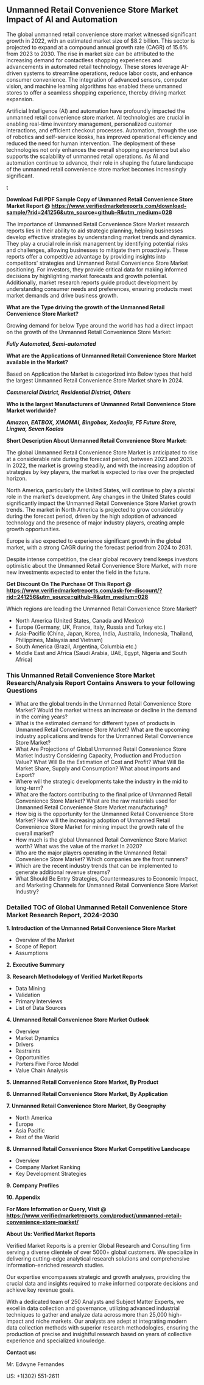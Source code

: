 <h2>Unmanned Retail Convenience Store Market Impact of AI and Automation</h2><p>The global unmanned retail convenience store market witnessed significant growth in 2022, with an estimated market size of $8.2 billion. This sector is projected to expand at a compound annual growth rate (CAGR) of 15.6% from 2023 to 2030. The rise in market size can be attributed to the increasing demand for contactless shopping experiences and advancements in automated retail technology. These stores leverage AI-driven systems to streamline operations, reduce labor costs, and enhance consumer convenience. The integration of advanced sensors, computer vision, and machine learning algorithms has enabled these unmanned stores to offer a seamless shopping experience, thereby driving market expansion.</p><p>Artificial Intelligence (AI) and automation have profoundly impacted the unmanned retail convenience store market. AI technologies are crucial in enabling real-time inventory management, personalized customer interactions, and efficient checkout processes. Automation, through the use of robotics and self-service kiosks, has improved operational efficiency and reduced the need for human intervention. The deployment of these technologies not only enhances the overall shopping experience but also supports the scalability of unmanned retail operations. As AI and automation continue to advance, their role in shaping the future landscape of the unmanned retail convenience store market becomes increasingly significant.</p>t</p><p id="" class=""><strong>Download Full PDF Sample Copy of Unmanned Retail Convenience Store Market Report @ <a href="https://www.verifiedmarketreports.com/download-sample/?rid=241256&utm_source=github-R&utm_medium=028" target="_blank">https://www.verifiedmarketreports.com/download-sample/?rid=241256&utm_source=github-R&utm_medium=028</a></strong></p><p>The importance of&nbsp;Unmanned Retail Convenience Store Market research reports lies in their ability to aid strategic planning, helping businesses develop effective strategies by understanding market trends and dynamics. They play a crucial role in risk management by identifying potential risks and challenges, allowing businesses to mitigate them proactively. These reports offer a competitive advantage by providing insights into competitors' strategies and Unmanned Retail Convenience Store Market positioning. For investors, they provide critical data for making informed decisions by highlighting market forecasts and growth potential. Additionally, market research reports guide product development by understanding consumer needs and preferences, ensuring products meet market demands and drive business growth.</p><p><strong>What are the&nbsp;Type driving the growth of the Unmanned Retail Convenience Store Market?</strong></p><p id="" class="">Growing demand for below Type around the world has had a direct impact on the growth of the Unmanned Retail Convenience Store Market:</p><em><strong>Fully Automated, Semi-automated</strong></em></p><strong>What are the&nbsp;Applications&nbsp;of Unmanned Retail Convenience Store Market available in the Market?</strong></p><p id="" class="">Based on Application the Market is categorized into Below types that held the largest Unmanned Retail Convenience Store Market share In 2024.</p><em><strong>Commercial District, Residential District, Others</strong></em></p><strong>Who is the largest Manufacturers of Unmanned Retail Convenience Store Market worldwide?</strong></p><p><em><strong>Amazon, EATBOX, XIAOMAI, Bingobox, Xedaojia, F5 Future Store, Lingwa, Seven Koalas</strong></em></p><p id="" class=""><strong>Short Description About Unmanned Retail Convenience Store Market:</strong></p><p>The global Unmanned Retail Convenience Store Market is anticipated to rise at a considerable rate during the forecast period, between 2023 and 2031. In 2022, the market is growing steadily, and with the increasing adoption of strategies by key players, the market is expected to rise over the projected horizon.</p><p>North America, particularly the United States, will continue to play a pivotal role in the market's development. Any changes in the United States could significantly impact the Unmanned Retail Convenience Store Market growth trends. The market in North America is projected to grow considerably during the forecast period, driven by the high adoption of advanced technology and the presence of major industry players, creating ample growth opportunities.</p><p>Europe is also expected to experience significant growth in the global market, with a strong CAGR during the forecast period from 2024 to 2031.</p><p>Despite intense competition, the clear global recovery trend keeps investors optimistic about the Unmanned Retail Convenience Store Market, with more new investments expected to enter the field in the future.</p><p id="" class=""><strong>Get Discount On The Purchase Of This Report @ <a href="https://www.verifiedmarketreports.com/ask-for-discount/?rid=241256&utm_source=github-R&utm_medium=028" target="_blank">https://www.verifiedmarketreports.com/ask-for-discount/?rid=241256&utm_source=github-R&utm_medium=028</a></strong></p>Which regions are leading the Unmanned Retail Convenience Store Market?</p><ul><li>North America (United States, Canada and Mexico)</li><li>Europe (Germany, UK, France, Italy, Russia and Turkey etc.)</li><li>Asia-Pacific (China, Japan, Korea, India, Australia, Indonesia, Thailand, Philippines, Malaysia and Vietnam)</li><li>South America (Brazil, Argentina, Columbia etc.)</li><li>Middle East and Africa (Saudi Arabia, UAE, Egypt, Nigeria and South Africa)</li></ul><h3 id="" class="">This Unmanned Retail Convenience Store Market Research/Analysis Report Contains Answers to your following Questions</h3><ul><li>What are the global trends in the Unmanned Retail Convenience Store Market? Would the market witness an increase or decline in the demand in the coming years?</li><li>What is the estimated demand for different types of products in Unmanned Retail Convenience Store Market? What are the upcoming industry applications and trends for the Unmanned Retail Convenience Store Market?</li><li>What Are Projections of Global Unmanned Retail Convenience Store Market Industry Considering Capacity, Production and Production Value? What Will Be the Estimation of Cost and Profit? What Will Be Market Share, Supply and Consumption? What about imports and Export?</li><li>Where will the strategic developments take the industry in the mid to long-term?</li><li>What are the factors contributing to the final price of Unmanned Retail Convenience Store Market? What are the raw materials used for Unmanned Retail Convenience Store Market manufacturing?</li><li>How big is the opportunity for the Unmanned Retail Convenience Store Market? How will the increasing adoption of Unmanned Retail Convenience Store Market for mining impact the growth rate of the overall market?</li><li>How much is the global Unmanned Retail Convenience Store Market worth? What was the value of the market In 2020?</li><li>Who are the major players operating in the Unmanned Retail Convenience Store Market? Which companies are the front runners?</li><li>Which are the recent industry trends that can be implemented to generate additional revenue streams?</li><li>What Should Be Entry Strategies, Countermeasures to Economic Impact, and Marketing Channels for Unmanned Retail Convenience Store Market Industry?</li></ul><h3 id="" class="">Detailed TOC of Global Unmanned Retail Convenience Store Market Research Report, 2024-2030</h3><p id="" class=""><strong>1. Introduction of the Unmanned Retail Convenience Store Market</strong></p><ul><li>Overview of the Market</li><li>Scope of Report</li><li>Assumptions</li></ul><p id="" class=""><strong>2. Executive Summary</strong></p><p id="" class=""><strong>3. Research Methodology of Verified Market Reports</strong></p><ul><li>Data Mining</li><li>Validation</li><li>Primary Interviews</li><li>List of Data Sources</li></ul><p id="" class=""><strong>4. Unmanned Retail Convenience Store Market Outlook</strong></p><ul><li>Overview</li><li>Market Dynamics</li><li>Drivers</li><li>Restraints</li><li>Opportunities</li><li>Porters Five Force Model</li><li>Value Chain Analysis</li></ul><p id="" class=""><strong>5. Unmanned Retail Convenience Store Market, By Product</strong></p><p id="" class=""><strong>6. Unmanned Retail Convenience Store Market, By Application</strong></p><p id="" class=""><strong>7. Unmanned Retail Convenience Store Market, By Geography</strong></p><ul><li>North America</li><li>Europe</li><li>Asia Pacific</li><li>Rest of the World</li></ul><p id="" class=""><strong>8. Unmanned Retail Convenience Store Market Competitive Landscape</strong></p><ul><li>Overview</li><li>Company Market Ranking</li><li>Key Development Strategies</li></ul><p id="" class=""><strong>9. Company Profiles</strong></p><p id="" class=""><strong>10. Appendix</strong></p><p id="" class=""><strong>For More Information or Query, Visit @ <a href="https://www.verifiedmarketreports.com/product/unmanned-retail-convenience-store-market/" target="_blank">https://www.verifiedmarketreports.com/product/unmanned-retail-convenience-store-market/</a></strong></p><p id="" class=""><strong>About Us: Verified Market Reports</strong></p><p id="" class="">Verified Market Reports is a premier Global Research and Consulting firm serving a diverse clientele of over 5000+ global customers. We specialize in delivering cutting-edge analytical research solutions and comprehensive information-enriched research studies.</p><p id="" class="">Our expertise encompasses strategic and growth analyses, providing the crucial data and insights required to make informed corporate decisions and achieve key revenue goals.</p><p id="" class="">With a dedicated team of 250 Analysts and Subject Matter Experts, we excel in data collection and governance, utilizing advanced industrial techniques to gather and analyze data across more than 25,000 high-impact and niche markets. Our analysts are adept at integrating modern data collection methods with superior research methodologies, ensuring the production of precise and insightful research based on years of collective experience and specialized knowledge.</p><p id="" class=""><strong>Contact us:</strong></p><p id="" class="">Mr. Edwyne Fernandes</p><p id="" class="">US: +1(302) 551-2611</p>